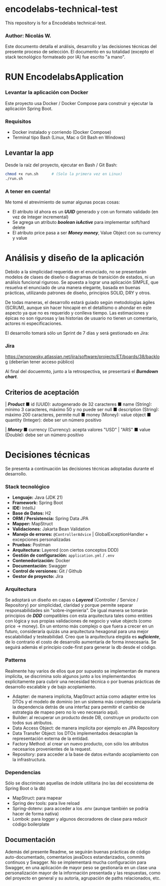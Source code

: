 # encodelabs-technical-test
This repository is for a Encodelabs technical-test.

### Author: Nicolás W.


Este documento detalla el análisis, desarrollo y las decisiones técnicas del presente proceso de selección.
El documento en su totalidad (excepto el stack tecnológico formateado por IA) fue escrito "a mano".


# RUN EncodelabsApplication

### Levantar la aplicación con Docker

Este proyecto usa Docker / Docker Compose para construir y ejecutar la aplicación Spring Boot.

### Requisitos

- Docker instalado y corriendo (Docker Compose)
- Terminal tipo Bash (Linux, Mac o Git Bash en Windows)

## Levantar la app

Desde la raíz del proyecto, ejecutar en Bash / Git Bash:

```bash
chmod +x run.sh      # (Solo la primera vez en Linux)
./run.sh
```



### A tener en cuenta!

Me tomé el atrevimiento de sumar algunas pocas cosas:
- El atributo id ahora es un ***UUID*** generado y con un formato validado (en vez de Integer incremental)
- Se agrega un atributo ***boolean isActive*** para implementar soft/hard delete
- El atributo price pasa a ser ***Money money***, Value Object con su currency y value


# Análisis y diseño de la aplicación

Debido a la simplicidad requerida en el enunciado, no se presentarán modelos de clases de diseño
o diagramas de transición de estados, ni un análisis funcional riguroso.
Se apuesta a lograr una aplicación SIMPLE, que resuelva el enunciado de una manera elegante, basada en buenas prácticas,
utilizando patrones de diseño, principios SOLID, DRY y otros.

De todas maneras, el desarrollo estará guiado según metodologías ágiles (SCRUM), aunque sin hacer
hincapié en el detallismo o ahondar en este aspecto ya que no es requerido y conlleva tiempo.
Las estimaciones y épicas no son rigurosas y las historias de usuario no tienen un comentario, actores ni especificaciones.

El desarrollo tomará sólo un Sprint de 7 días y será gestionado en Jira:

### Jira
https://wnorowsky.atlassian.net/jira/software/projects/ET/boards/38/backlog (deberían tener acceso público)

Al final del docuemnto, junto a la retrospectiva, se presentará el ***Burndown chart***.




## Criterios de aceptación

| ***Product***
    ■ id (UUID): autogenerado de 32 caracteres
    ■ name (String): mínimo 3 caracteres, máximo 50 y no puede ser null
    ■ description (String): máximo 200 caracteres, permite null
    ■ money (Money): value object
    ■ quantity (Integer): debe ser un número positivo

| ***Money***
    ■ currency (Currency): acepta valores "USD" | "ARS"
    ■ value (Double): debe ser un número positivo
    

# Decisiones técnicas

Se presenta a continuación las decisiones técnicas adoptadas durante el desarrollo.


### Stack tecnológico

- **Lenguaje:** Java (JDK 21)
- **Framework:** Spring Boot
- **IDE:** IntelliJ
- **Base de Datos:** H2
- **ORM / Persistencia:** Spring Data JPA
- **Mapper:** MapStruct
- **Validaciones:** Jakarta Bean Validation
- **Manejo de errores:** `@ControllerAdvice` | GlobalExceptionHandler + excepciones personalizadas
- **Pruebas:** Postman
- **Arquitectura:** Layered (con ciertos conceptos DDD)
- **Gestión de configuración:** `application.yml` / `.env`
- **Contenedorización:** Docker
- **Documentación:** Swagger
- **Control de versiones:** Git / Github
- **Gestor de proyecto:** Jira


### Arquitectura

Se adoptará un diseño en capas o ***Layered*** (Controller / Service / Repository) por simplicidad, claridad
y porque permite separar responsabilidades sin "sobre-ingeniería".
De igual manera se tomarán principios de ***DDD*** compatibles con esta arquitectura tales como entities con lógica
y sus propias validaciones de negocio y value objects (como price -> money).
En un entorno más complejo o que fuera a crecer en un futuro, consideraría quizás una arquitectura hexagonal para una
mejor escalabilidad y testeabilidad.
Creo que la arquitectura elegida es ***suficiente***, de lo contrario el costo de desarrollo aumentaría de forma innecesaria.
Se seguirá además el principio code-first para generar la db desde el código.

### Patterns

Realmente hay varios de ellos que por supuesto se implementan de manera implícita, se discrimina solo algunos junto a los
implementandos explícitamente para cubrir una necesidad técnica o por buenas prácticas de desarrollo escalable y de bajo acoplamiento.

- Adapter: de manera implícita, MapStruct actúa como adapter entre los DTOs y el modelo de dominio (en un sistema más complejo
  encapsularía la dependencia detrás de una interfaz para permitir el cambio de estrategia de mapeo pero no lo veo necesario aquí).
- Builder: al recuperar un producto desde DB, construye un producto con todos sus atributos.
- Data Access Object: de manera implícita por ejemplo en JPA Repository
- Data Transfer Object: los DTOs implementados desacoplan la representación externa de la entidad.
- Factory Method: al crear un nuevo producto, con sólo los atributos necesarios provenientes de la request.
- Repository: para acceder a la base de datos evitando acoplamiento con la infrastructura.

### Dependencias

Sólo se discriminan aquellas de índole utilitaria (no las del ecosistema de Spring Boot o la db)

- MapStruct: para mapear
- Spring dev tools: para live reload
- Spring-dotenv: para acceder a los .env (aunque también se podría hacer de forma nativa)
- Lombok: para logger y algunos decoradores de clase para reducir código boilerplate


## Documentación

Además del presente Readme, se seguirán buenas prácticas de código auto-documentado,
comentarios javaDocs estandarizados, commits continuos y Swagger.
No se implementará mucha configuración para Swagger, en una aplicación de mayor peso
se gestionaría en un clase una personalización mayor de la información presentada y las
respuestas, como del proyecto en general y su autoría, agrupación de paths relacionados, etc.
